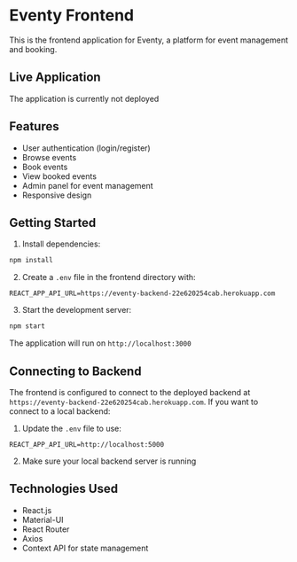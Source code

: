 # Eventy Frontend

This is the frontend application for Eventy, a platform for event management and booking.

## Live Application

The application is currently not deployed

## Features

- User authentication (login/register)
- Browse events
- Book events
- View booked events
- Admin panel for event management
- Responsive design

## Getting Started

1. Install dependencies:
```bash
npm install
```

2. Create a `.env` file in the frontend directory with:
```
REACT_APP_API_URL=https://eventy-backend-22e620254cab.herokuapp.com
```

3. Start the development server:
```bash
npm start
```

The application will run on `http://localhost:3000`

## Connecting to Backend

The frontend is configured to connect to the deployed backend at `https://eventy-backend-22e620254cab.herokuapp.com`. If you want to connect to a local backend:

1. Update the `.env` file to use:
```
REACT_APP_API_URL=http://localhost:5000
```

2. Make sure your local backend server is running

## Technologies Used

- React.js
- Material-UI
- React Router
- Axios
- Context API for state management 